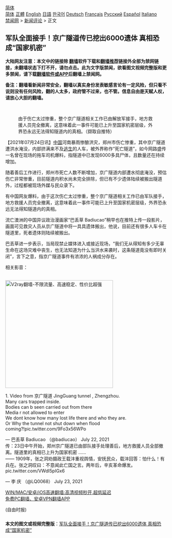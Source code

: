  <!-- 面包屑导航 --> <div class="breadcrumb"><!-- GTranslate: https://gtranslate.io/ -->  <div class="switcher notranslate">  <div class="selected">  <a href="#" onclick="return false;"> 简体</a>  </div>  <div class="option">  <a href="https://www.bannedbook.org" onclick="doGTranslate('zh-CN|zh-CN');jQuery('div.switcher div.selected a').html(jQuery(this).html());return false;" title="简体中文" class="nturl selected"> 简体</a>  <a href="https://www.bannedbook.org/zh-tw/" onclick="doGTranslate('zh-CN|zh-TW');jQuery('div.switcher div.selected a').html(jQuery(this).html());return false;" title="繁體中文" class="nturl"> 正體</a>  <a href="https://www.bannedbook.org/en/" onclick="doGTranslate('zh-CN|en');jQuery('div.switcher div.selected a').html(jQuery(this).html());return false;" title="English" class="nturl"> English</a>  <a href="https://www.bannedbook.org/ja/" onclick="doGTranslate('zh-CN|ja');jQuery('div.switcher div.selected a').html(jQuery(this).html());return false;" title="日本語" class="nturl"> 日語</a>  <a href="https://www.bannedbook.org/ko/" onclick="doGTranslate('zh-CN|ko');jQuery('div.switcher div.selected a').html(jQuery(this).html());return false;" title="한국어" class="nturl"> 한국어</a>  <a href="https://www.bannedbook.org/de/" onclick="doGTranslate('zh-CN|de');jQuery('div.switcher div.selected a').html(jQuery(this).html());return false;" title="Deutsch" class="nturl"> Deutsch</a>  <a href="https://www.bannedbook.org/fr/" onclick="doGTranslate('zh-CN|fr');jQuery('div.switcher div.selected a').html(jQuery(this).html());return false;" title="Français" class="nturl"> Français</a>  <a href="https://www.bannedbook.org/ru/" onclick="doGTranslate('zh-CN|ru');jQuery('div.switcher div.selected a').html(jQuery(this).html());return false;" title="Русский" class="nturl"> Русский</a>  <a href="https://www.bannedbook.org/es/" onclick="doGTranslate('zh-CN|es');jQuery('div.switcher div.selected a').html(jQuery(this).html());return false;" title="Español" class="nturl"> Español</a>  <a href="https://www.bannedbook.org/it/" onclick="doGTranslate('zh-CN|it');jQuery('div.switcher div.selected a').html(jQuery(this).html());return false;" title="Italiano" class="nturl"> Italiano</a>  </div>  </div>      <div class='breadcrumb-sub'><!-- Breadcrumb NavXT 6.3.0 --> <a href="https://www.bannedbook.org/" class="home">禁闻网</a> &gt; <a href="https://www.bannedbook.org/bnews/comments/" class="category">新闻评论</a> &gt; 正文</div></div><h2>军队全面接手！京广隧道传已挖出6000遗体 真相恐成“国家机密”</h2> <p class="notice"><b>大陆网友注意：本文中的链接除 <a href="https://github.com/bannedbook/fanqiang" >翻墙</a>软件下载和<a href="https://github.com/killgcd/justmysocks/blob/master/README.md">翻墙推荐</a>链接外全部为禁网链接，未翻墙状态下打不开，请勿点击。此为文字版禁闻，欲看图文视频完整版和更多禁闻，请下载<a href="https://github.com/bannedbook/fanqiang">翻墙软件或APP</a>后翻墙上禁闻网。</p><p>备注：翻墙看新闻非常安全，翻墙以真实身份发表敏感言论有一定风险，但只看不说则没有任何风险，翻的人太多，政府管不过来，也不管。信息自由是天赋人权，请放心大胆的翻墙。</b></p>  <div class="entry"> <br /> <figure><a href="https://i0.wp.com/upload-images-bucket-v64rleca837do.s3.eu-west-1.amazonaws.com/wp-content/uploads/2021/07/24103101/phpTuSfJV.png?fit=562%2C480&#038;ssl=1" data-caption="由于伤亡太过惨重，整个京广隧道相关工作已由解放军接手，地方救援人员完全撤离，这意味着此一事件可能已上升至国家机密层级，外界恐永远无法得知隧道内的真相。（撷取自推特） "></a><figcaption class="wp-caption-text">由于伤亡太过惨重，整个京广隧道相关工作已由解放军接手，地方救援人员完全撤离，这意味着此一事件可能已上升至国家机密层级，外界恐永远无法得知隧道内的真相。（撷取自推特） </figcaption></figure> <p>【2021年07月24日讯】<span class='wp_keywordlink_affiliate'><a href="https://www.bannedbook.org/" title="中国" target="_blank">中国</a></span>河南暴雨惨酿洪灾，郑州市伤亡惨重，其中京广隧道遭洪水淹没，内部挤满来不及<span class='wp_keywordlink'><a href="https://www.bannedbook.org/forum5/topic38.html" title="劫难逃生有秘诀" target="_blank">逃生</a></span>的人车，被外界称作“死亡隧道”，如今网路盛传一名曾在现场的拖车司机爆料，指隧道中已发现6000多具尸体，且数量还在持续增加。</p> <p>随着善后工作进行，郑州市死亡人数不断增加，京广隧道内部遭水彻底淹没，预估伤亡非常惨重，目前隧道内积水尚未完全排除，但已有不少遗体陆续被搬出隧道外，过程都被现场外媒与民众录下。</p> <p>有中国网友爆料，由于这次伤亡太过惨重，整个京广隧道相关工作已由军队接手，地方救援人员完全撤离，这意味着此一事件可能已上升至国家机密层级，外界恐永远无法得知隧道内的真相。</p>  <p>流亡澳洲的中国异议政治漫画家“巴丢草 Badiucao”稍早也在推特上传一段影片，画面可见救灾人员从京广隧道中将一具具遗体搬出，他说，目前还有很多人车卡在隧道里，死者遗体则陆续被搬出。</p> <p>巴丢草进一步表示，当局现禁止媒体进入或接近现场，“我们无从得知有多少无辜生命在这场灾难中丧生，也无法知道为什么当洪水来袭时，这条隧道竟没有即时关闭”，言下之意，指京广隧道事件有浓浓的人祸成分存在。</p> <p>相关影音：</p>  <p></p> <p><br/><a href="https://github.com/bannedbook/fanqiang/wiki/V2ray%E6%9C%BA%E5%9C%BA"><img src="https://raw.githubusercontent.com/bannedbook/fanqiang/master/v2ss/images/v2free.jpg" width="336" alt="V2ray翻墙-不限流量、高速稳定、性价比超强"></a><br/></p> <p>1. Video from 京广隧道 JingGuang tunnel , Zhengzhou.<br /> Many cars trapped inside.<br /> Bodies can b seen carried out from there<br /> Media r not allowed to enter<br /> We dont know how many lost life there and who they are.<br /> Or Why the tunnel not shut down when flood coming?!pic.twitter.com/9Fo3x56WPo</p>  <p>— 巴丢草 Badiucao （@badiucao） July 22, 2021<br /> 传：23日中午开始，郑州京广隧道已由部队接手处理善后，地方救援人员全部撤离。隧道里的真相已上升为国家机密 ……<br /> —— 1909年，张之洞劝摄政王载沣重视舆情，安抚民众，载沣回答：怕什么！有兵在。张之洞叹曰：不意闻此亡国之言。两年后，辛亥革命爆发。 pic.twitter.com/VWdI5pIGx6</p> <p>— 李 庆 （@LQ0068） July 23, 2021</p> <p class="texttj"> <a href="https://github.com/bannedbook/fanqiang/wiki/V2ray%E6%9C%BA%E5%9C%BA" target="_blank">WIN/MAC/安卓/iOS高速翻墙:高清视频秒开,超低延迟</a><br/> <a href="https://github.com/bannedbook/fanqiang/wiki/%E7%A6%81%E9%97%BB%E7%BD%91%E5%AE%89%E5%8D%93%E7%BF%BB%E5%A2%99%E6%96%B0%E9%97%BBAPP" target="_blank">免费PC翻墙、安卓VPN翻墙APP</a></p> <p>(自由时报)</p><a name='sharetosocial'></a>  <div style="margin-bottom:5px;padding-bottom:5px;clear:both"> <div id="archive-pix-1" class="banner-ads"> <!-- AuctionX Display platform tag START --> <div id="26318x728x90x621x_ADSLOT2" clicktrack="%%CLICK_URL_ESC%%"></div> <!-- AuctionX Display platform tag END --> </div> <div id="archive-pix-2" class="banner-ads"> <!-- AuctionX Display platform tag START --> <div id="26315x300x250x621x_ADSLOT2" clicktrack="%%CLICK_URL_ESC%%"></div> <!-- AuctionX Display platform tag END --> </div> </div>  <div id="archive-pix-1" class="banner-ads"> <!-- AuctionX Display platform tag START --> <div id="26318x728x90x621x_ADSLOT3" clicktrack="%%CLICK_URL_ESC%%"></div> <!-- AuctionX Display platform tag END --> </div> <div><b>本文的图文或视频完整版</b>：<a href='https://www.bannedbook.org/bnews/comments/20210724/1593438.html'>军队全面接手！京广隧道传已挖出6000遗体 真相恐成“国家机密”</a></div>  </div><!--END ENTRY--> 